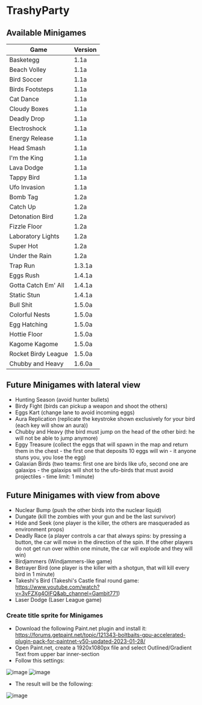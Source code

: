 # TrashyParty

## Available Minigames
| Game  | Version |
| ------------- | ------------- |
| Basketegg  | 1.1a  |
| Beach Volley  | 1.1a  |
| Bird Soccer  | 1.1a  |
| Birds Footsteps  | 1.1a  |
| Cat Dance  | 1.1a  |
| Cloudy Boxes  | 1.1a  |
| Deadly Drop  | 1.1a  |
| Electroshock  | 1.1a  |
| Energy Release  | 1.1a  |
| Head Smash  | 1.1a  |
| I'm the King  | 1.1a  |
| Lava Dodge  | 1.1a  |
| Tappy Bird  | 1.1a  |
| Ufo Invasion  | 1.1a  |
| Bomb Tag  | 1.2a  |
| Catch Up  | 1.2a  |
| Detonation Bird  | 1.2a  |
| Fizzle Floor  | 1.2a  |
| Laboratory Lights  | 1.2a  |
| Super Hot  | 1.2a  |
| Under the Rain  | 1.2a  |
| Trap Run  | 1.3.1a  |
| Eggs Rush  | 1.4.1a  |
| Gotta Catch Em' All  | 1.4.1a  |
| Static Stun  | 1.4.1a  |
| Bull Shit  | 1.5.0a  |
| Colorful Nests  | 1.5.0a  |
| Egg Hatching  | 1.5.0a  |
| Hottie Floor  | 1.5.0a  |
| Kagome Kagome  | 1.5.0a  |
| Rocket Birdy League  | 1.5.0a  |
| Chubby and Heavy  | 1.6.0a  |

## Future Minigames with lateral view
- Hunting Season (avoid hunter bullets)
- Birdy Fight (birds can pickup a weapon and shoot the others)
- Eggs Kart (change lane to avoid incoming eggs)
- Aura Replication (replicate the keystroke shown exclusively for your bird (each key will show an aura))
- Chubby and Heavy (the bird must jump on the head of the other bird: he will not be able to jump anymore)
- Eggy Treasure (collect the eggs that will spawn in the map and return them in the chest - the first one that deposits 10 eggs will win - it anyone stuns you, you lose the egg)
- Galaxian Birds (two teams: first one are birds like ufo, second one are galaxips - the galaxips will shot to the ufo-birds that must avoid projectiles - time limit: 1 minute)

## Future Minigames with view from above
- Nuclear Bump (push the other birds into the nuclear liquid)
- Dungate (kill the zombies with your gun and be the last survivor)
- Hide and Seek (one player is the killer, the others are masqueraded as environment props)
- Deadly Race (a player controls a car that always spins: by pressing a button, the car will move in the direction of the spin. If the other players do not get run over within one minute, the car will explode and they will win)
- Birdjammers (Windjammers-like game)
- Betrayer Bird (one player is the killer with a shotgun, that will kill every bird in 1 minute)
- Takeshi's Bird (Takeshi's Castle final round game: https://www.youtube.com/watch?v=3vFZXg4OlFQ&ab_channel=Gambit771)
- Laser Dodge (Laser League game)

### Create title sprite for Minigames
- Download the following Paint.net plugin and install it: https://forums.getpaint.net/topic/121343-boltbaits-gpu-accelerated-plugin-pack-for-paintnet-v50-updated-2023-01-28/
- Open Paint.net, create a 1920x1080px file and select Outlined/Gradient Text from upper bar inner-section
- Follow this settings:

![image](https://user-images.githubusercontent.com/24304905/232335107-0eed0a31-984b-4ff8-b515-c6a33319ecef.png)
![image](https://user-images.githubusercontent.com/24304905/232335113-82a93ab9-e3af-49e5-9b72-56e0a39a734a.png)

- The result will be the following:

![image](https://user-images.githubusercontent.com/24304905/232335153-39e2d130-d0e8-44ae-b073-801352df6b86.png)
